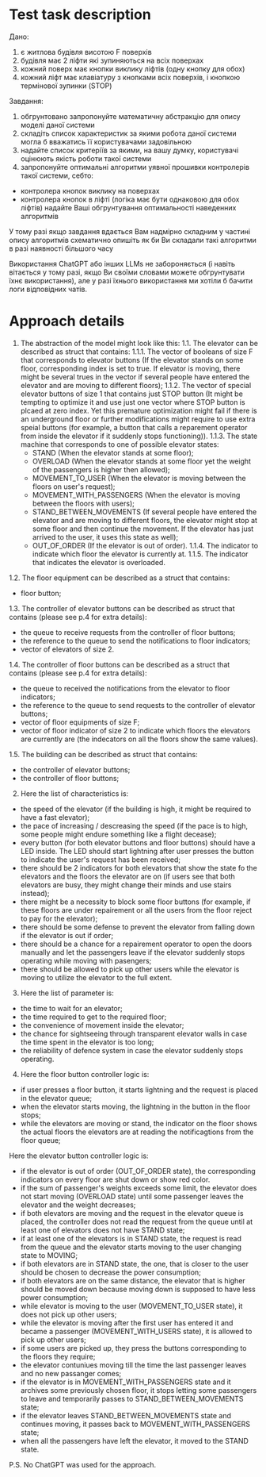 # Test task description

Дано:
1. є житлова будівля висотою F поверхів
2. будівля має 2 ліфти які зупиняються на всіх поверхах
3. кожний поверх має кнопки виклику ліфтів (одну кнопку для обох)
4. кожний ліфт має клавіатуру з кнопками всіх поверхів, і кнопкою термінової зупинки (STOP)


Завдання:
1. обгрунтовано запропонуйте математичну абстракцію для опису моделі даної системи
2. складіть список характеристик за якими робота даної системи могла б вважатись її користувачами задовільною
3. надайте список критеріїв за якими, на вашу думку, користувачі оцінюють якість роботи такої системи
4. запропонуйте оптимальні алгоритми уявної прошивки контролерів такої системи, себто:
* контролера кнопок виклику на поверхах
* контролера кнопок в ліфті (логіка має бути однаковою для обох ліфтів)
надайте Ваші обгрунтування оптимальності наведенних алгоритмів

У тому разі якщо завдання вдається Вам надмірно складним у частині опису алгоритмів схематично опишіть як би Ви складали такі алгоритми в разі наявності більшого часу

Використання ChatGPT або інших LLMs не забороняється (і навіть вітається у тому разі, якщо Ви своїми словами можете обгрунтувати їхнє використання), але у разі їхнього використання ми хотіли б бачити логи відповідних чатів.

# Approach details
1. The abstraction of the model might look like this:
 1.1. The elevator can be described as struct that contains:
  1.1.1. The vector of booleans of size F that corresponds to elevator buttons (If the elevator stands on some floor, corresponding index is set to true. If elevator is moving, there might be several trues in the vector if several people have entered the elevator and are moving to different floors);
  1.1.2. The vector of special elevator buttons of size 1 that contains just STOP button (It might be tempting to optimize it and use just one vector where STOP button is plcaed at zero index. Yet this premature optimization might fail if there is an underground floor or further modifications might require to use extra speial buttons (for example, a button that calls a reparement operator from inside the elevator if it suddenly stops functioning)).
  1.1.3. The state machine that corresponds to one of possible elevator states:
    - STAND (When the elevator stands at some floor);
    - OVERLOAD (When the elevator stands at some floor yet the weight of the passengers is higher then allowed);
    - MOVEMENT_TO_USER (When the elevator is moving between the floors on user's request);
    - MOVEMENT_WITH_PASSENGERS (When the elevator is moving between the floors with users);
    - STAND_BETWEEN_MOVEMENTS (If several people have entered the elevator and are moving to different floors, the elevator might stop at some floor and then continue the movement. If the elevator has just arrived to the user, it uses this state as well);
    - OUT_OF_ORDER (If the elevator is out of order).
  1.1.4. The indicator to indicate which floor the elevator is currently at.
  1.1.5. The indicator that indicates the elevator is overloaded.

 1.2. The floor equipment can be described as a struct that contains:
  - floor button;

 1.3. The controller of elevator buttons can be described as struct that contains (please see p.4 for extra details):
  - the queue to receive requests from the controller of floor buttons;
  - the reference to the queue to send the notifications to floor indicators;
  - vector of elevators of size 2.

 1.4. The controller of floor buttons can be described as a struct that contains (please see p.4 for extra details):
  - the queue to received the notifications from the elevator to floor indicators;
  - the reference to the queue to send requests to the controller of elevator buttons;
  - vector of floor equipments of size F;
  - vector of floor indicator of size 2 to indicate which floors the elevators are currently are (the indecators on all the floors show the same values).

 1.5. The building can be described as struct that contains:
  - the controller of elevator buttons;
  - the controller of floor buttons;

2. Here the list of characteristics is:
 - the speed of the elevator (if the building is high, it might be required to have a fast elevator);
 - the pace of increasing / descreasing the speed (if the pace is to high, some people might endure something like a flight decease);
 - every button (for both elevator buttons and floor buttons) should have a LED inside. The LED should start lightning after user presses the button to indicate the user's request has been received;
 - there should be 2 indicators for both elevators that show the state fo the elevators and the floors the elevator are on (if users see that both elevators are busy, they might change their minds and use stairs instead);
 - there might be a necessity to block some floor buttons (for example, if these floors are under repairement or all the users from the floor reject to pay for the elevator);
 - there should be some defense to prevent the elevator from falling down if the elevator is out if order;
 - there should be a chance for a repairement operator to open the doors manually and let the passengers leave if the elevator suddenly stops operating while moving with pasengers;
 - there should be allowed to pick up other users while the elevator is moving to utilize the elevator to the full extent.

3. Here the list of parameter is:
 - the time to wait for an elevator;
 - the time required to get to the required floor;
 - the convenience of movement inside the elevator;
 - the chance for sightseeing through transparent elevator walls in case the time spent in the elevator is too long;
 - the reliability of defence system in case the elevator suddenly stops operating.

4. Here the floor button controller logic is:
  - if user presses a floor button, it starts lightning and the request is placed in the elevator queue;
  - when the elevator starts moving, the lightning in the button in the floor stops;
  - while the elevators are moving or stand, the indicator on the floor shows the actual floors the elevators are at reading the notificagtions from the floor queue;

 Here the elevator button controller logic is:
  - if the elevator is out of order (OUT_OF_ORDER state), the corresponding indicators on every floor are shut down or show red color.
  - if the sum of passenger's weights exceeds some limit, the elevator does not start moving (OVERLOAD state) until some passenger leaves the elevator and the weight decreases;
  - if both elevators are moving and the request in the elevator queue is placed, the controller does not read the request from the queue until at least one of elevators does not have STAND state;
  - if at least one of the elevators is in STAND state, the request is read from the queue and the elevator starts moving to the user changing state to MOVING;
  - if both elevators are in STAND state, the one, that is closer to the user should be chosen to decrease the power consumption;
  - if both elevators are on the same distance, the elevator that is higher should be moved down because moving down is supposed to have less power consumption;
  - while elevator is moving to the user (MOVEMENT_TO_USER state), it does not pick up other users;
  - while the elevator is moving after the first user has entered it and became a passenger (MOVEMENT_WITH_USERS state), it is allowed to pick up other users;
  - if some users are picked up, they press the buttons corresponding to the floors they require;
  - the elevator contuniues moving till the time the last passenger leaves and no new passanger comes;
  - if the elevator is in MOVEMENT_WITH_PASSENGERS state and it archives some previously chosen floor, it stops letting some passengers to leave and temporarily passes to STAND_BETWEEN_MOVEMENTS state;
  - if the elevator leaves STAND_BETWEEN_MOVEMENTS state and continues moving, it passes back to MOVEMENT_WITH_PASSENGERS state;
  - when all the passengers have left the elevator, it moved to the STAND state.

P.S. No ChatGPT was used for the approach.
